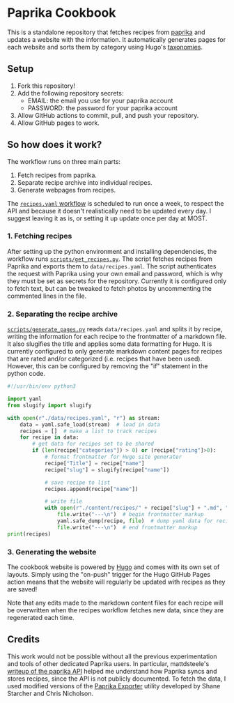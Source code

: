 # Paprika Cookbook

This is a standalone repository that fetches recipes from [paprika][paprika] and
updates a website with the information. It automatically generates pages for
each website and sorts them by category using Hugo's [taxonomies][taxonomy].

[paprika]: https://www.paprikaapp.com/
[hugo]: https://gohugo.io
[taxonomy]: https://gohugo.io/content-management/taxonomies/

## Setup

1. Fork this repository!
2. Add the following repository secrets:
   - EMAIL: the email you use for your paprika account
   - PASSWORD: the password for your paprika account
3. Allow GitHub actions to commit, pull, and push your repository.
4. Allow GitHub pages to work.

## So how does it work?

The workflow runs on three main parts:

1. Fetch recipes from paprika.
2. Separate recipe archive into individual recipes.
3. Generate webpages from recipes.

The [`recipes.yaml` workflow][wf] is scheduled to run once a week, to respect
the API and because it doesn't realistically need to be updated every day. I
suggest leaving it as is, or setting it up update once per day at MOST.

[wf]: https://github.com/eweix/recipes/blob/main/.github/workflows/recipes.yaml

### 1. Fetching recipes

After setting up the python environment and installing dependencies, the
workflow runs [`scripts/get_recipes.py`][get]. The script fetches recipes from
Paprika and exports them to `data/recipes.yaml`. The script authenticates the
request with Paprika using your own email and password, which is why they must
be set as secrets for the repository. Currently it is configured only to fetch
text, but can be tweaked to fetch photos by uncommenting the commented lines in
the file.

[get]: https://github.com/eweix/recipes/blob/main/scripts/get_recipes.py

### 2. Separating the recipe archive

[`scripts/generate_pages.py`][gen] reads `data/recipes.yaml` and splits it by
recipe, writing the information for each recipe to the frontmatter of a markdown
file. It also slugifies the title and applies some data formatting for Hugo. It
is currently configured to only generate markdown content pages for recipes that
are rated and/or categorized (i.e. recipes that have been used). However, this
can be configured by removing the "if" statement in the python code.

```python
#!/usr/bin/env python3

import yaml
from slugify import slugify

with open(r"./data/recipes.yaml", "r") as stream:
    data = yaml.safe_load(stream)  # load in data
    recipes = []  # make a list to track recipes
    for recipe in data:
        # get data for recipes set to be shared
        if (len(recipe["categories"]) > 0) or (recipe["rating"]>0):
            # format frontmatter for Hugo site generater
            recipe["Title"] = recipe["name"]
            recipe["slug"] = slugify(recipe["name"])

            # save recipe to list
            recipes.append(recipe["name"])

            # write file
            with open(r"./content/recipes/" + recipe["slug"] + ".md", "w") as file:
                file.write("---\n")  # begin frontmatter markup
                yaml.safe_dump(recipe, file)  # dump yaml data for recipe
                file.write("---\n")  # end frontmatter markup
print(recipes)
```

[gen]: https://github.com/eweix/recipes/blob/main/scripts/generate_pages.py
[fm]: https://gohugo.io/content-management/front-matter/#parameters

### 3. Generating the website

The cookbook website is powered by [Hugo][hugo] and comes with its own set of
layouts. Simply using the "on-push" trigger for the Hugo GitHub Pages action
means that the website will regularly be updated with recipes as they are saved!

Note that any edits made to the markdown content files for each recipe will be
overwritten when the recipes workflow fetches new data, since they are
regenerated each time.

## Credits

This work would not be possible without all the previous experimentation and
tools of other dedicated Paprika users. In particular, mattdsteele's [writeup of
the paprika API][api] helped me understand how Paprika syncs and stores recipes,
since the API is not publicly documented. To fetch the data, I used modified
versions of the [Paprika Exporter][papexp] utility developed by Shane Starcher
and Chris Nicholson.

[api]: https://gist.github.com/mattdsteele/7386ec363badfdeaad05a418b9a1f30a
[papexp]: https://github.com/sstarcher/paprika-exporter
